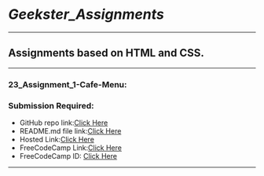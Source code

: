# *Geekster_Assignments*   
---
## Assignments based on HTML and CSS.   
---
### 23_Assignment_1-Cafe-Menu:   
### Submission Required:   
- GitHub repo link:[Click Here](https://github.com/Abhishek-Sharma-007/Geekster_Assignments/tree/master/23_Assignment_1-Cafe-Menu)   
- README.md file link:[Click Here](https://github.com/Abhishek-Sharma-007/Geekster_Assignments/blob/master/23_Assignment_1-Cafe-Menu/README.md)   
- Hosted Link:[Click Here](https://abhishek-sharma-007.github.io/Geekster_Assignments/23_Assignment_1-Cafe-Menu/index.html)   
- FreeCodeCamp Link:[Click Here](https://www.freecodecamp.org/learn/2022/responsive-web-design/learn-basic-css-by-building-a-cafe-menu/step-91)   
- FreeCodeCamp ID: [Click Here](https://www.freecodecamp.org/fcceca455eb-e857-4244-9961-2207e377455d)   
  
---
